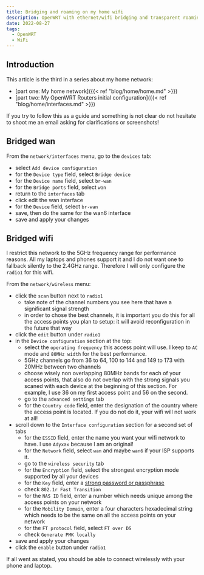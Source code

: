 ```yaml
---
title: Bridging and roaming on my home wifi
description: OpenWRT with ethernet/wifi bridging and transparent roaming
date: 2022-08-27
tags:
  - OpenWRT
  - WiFi
---
```


## Introduction

This article is the third in a series about my home network:
- [part one: My home network]({{< ref "blog/home/home.md" >}})
- [part two: My OpenWRT Routers initial configuration]({{< ref "blog/home/interfaces.md" >}})

If you try to follow this as a guide and something is not clear do not hesitate to shoot me an email asking for clarifications or screenshots!

## Bridged wan

From the `network/interfaces` menu, go to the `devices` tab:
- select `Add device configuration`
- for the `Device type` field, select `Bridge device`
- for the `Device name` field, select `br-wan`
- for the `Bridge ports` field, select `wan`
- return to the `interfaces` tab
- click edit the wan interface
- for the `Device` field, select `br-wan`
- save, then do the same for the wan6 interface
- save and apply your changes

## Bridged wifi

I restrict this network to the 5GHz frequency range for performance reasons. All my laptops and phones support it and I do not want one to fallback silently to the 2.4GHz range. Therefore I will only configure the `radio1` for this wifi.

From the `network/wireless` menu:
- click the `scan` button next to `radio1`
  - take note of the channel numbers you see here that have a significant signal strength
  - in order to chose the best channels, it is important you do this for all the access points you plan to setup: it will avoid reconfiguration in the future that way
- click the `edit` button under `radio1`
- in the `Device configuration` section at the top:
  - select the `operating frequency` this access point will use. I keep to `AC` mode and `80MHz width` for the best performance.
  - 5GHz channels go from 36 to 64, 100 to 144 and 149 to 173 with 20MHz between two channels
  - choose wisely non overlapping 80MHz bands for each of your access points, that also do not overlap with the strong signals you scaned with each device at the beginning of this section. For example, I use 36 on my first access point and 56 on the second.
  - go to the `advanced settings` tab
  - for the `Country code` field, enter the designation of the country where the access point is located. If you do not do it, your wifi will not work at all!
- scroll down to the `Interface configuration` section for a second set of tabs
  - for the `ESSID` field, enter the name you want your wifi network to have. I use `Adyxax` because I am an original!
  - for the `Network` field, select `wan` and maybe `wan6` if your ISP supports it.
  - go to the `wireless security` tab
  - for the `Encryption` field, select the strongest encryption mode supported by all your devices
  - for the `Key` field, enter a [strong password or passphrase](https://xkcd.com/936/)
  - check `802.1r Fast Transition`
  - for the `NAS ID` field, enter a number which needs unique among the access points on your network
  - for the `Mobility Domain`, enter a four characters hexadecimal string which needs to be the same on all the access points on your network
  - for the `FT protocol` field, select `FT over DS`
  - check `Generate PMK locally`
- save and apply your changes
- click the `enable` button under `radio1`

If all went as stated, you should be able to connect wirelessly with your phone and laptop.
